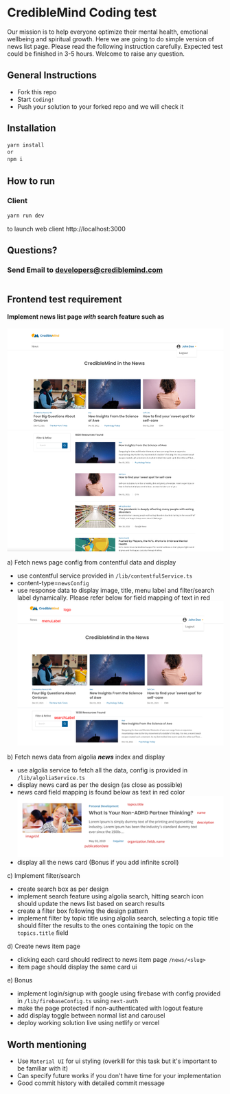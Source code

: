 # CredibleMind Coding test

Our mission is to help everyone optimize their mental health, emotional wellbeing and spiritual growth. Here we are going to do simple version of news list page. Please read the following instruction carefully. Expected test could be finished in 3-5 hours. Welcome to raise any question.

## General Instructions

- Fork this repo
- Start `Coding!`
- Push your solution to your forked repo and we will check it

## Installation

```bash
yarn install
or
npm i
```

## How to run

### Client

```bash
yarn run dev
```

to launch web client http://localhost:3000

## Questions?

### Send Email to developers@crediblemind.com

```developers@crediblemind.com
```

## Frontend test requirement

#### Implement news list page **_with_** search feature such as

![image](public/readme/expected-output.png)

a) Fetch news page config from contentful data and display

- use contentful service provided in `/lib/contentfulService.ts`
- content-type=`newsConfig`
- use response data to display image, title, menu label and filter/search label dynamically. Please refer below for field mapping of text in red
  ![image](public/readme/config-field.png)

b) Fetch news data from algolia **_news_** index and display

- use algolia service to fetch all the data, config is provided in `/lib/algoliaService.ts`
- display news card as per the design (as close as possible)
- news card field mapping is found below as text in red color
  ![image](public/readme/news-card.png)
- display all the news card (Bonus if you add infinite scroll)

c) Implement filter/search

- create search box as per design
- implement search feature using algolia search, hitting search icon should update the news list based on search results
- create a filter box following the design pattern
- implement filter by topic title using algolia search, selecting a topic title should filter the results to the ones containing the topic on the `topics.title` field

d) Create news item page

- clicking each card should redirect to news item page `/news/<slug>`
- item page should display the same card ui

e) Bonus

- implement login/signup with google using firebase with config provided in `/lib/firebaseConfig.ts` using `next-auth`
- make the page protected if non-authenticated with logout feature
- add display toggle between normal list and carousel
- deploy working solution live using netlify or vercel

## Worth mentioning

- Use `Material UI` for ui styling (overkill for this task but it's important to be familiar with it)
- Can specify future works if you don't have time for your implementation
- Good commit history with detailed commit message
